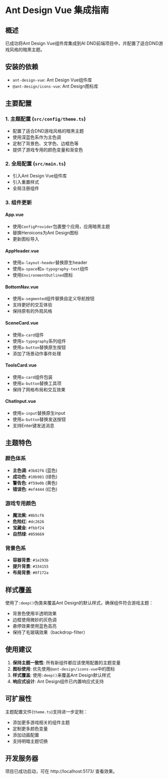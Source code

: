 # Ant Design Vue 集成指南

## 概述

已成功将Ant Design Vue组件库集成到AI DND前端项目中，并配置了适合DND游戏风格的暗黑主题。

## 安装的依赖

- `ant-design-vue`: Ant Design Vue组件库
- `@ant-design/icons-vue`: Ant Design图标库

## 主要配置

### 1. 主题配置 (`src/config/theme.ts`)

- 配置了适合DND游戏风格的暗黑主题
- 使用深蓝色系作为主色调
- 定制了背景色、文字色、边框色等
- 提供了游戏专用的颜色变量和渐变色

### 2. 全局配置 (`src/main.ts`)

- 引入Ant Design Vue组件库
- 引入重置样式
- 全局注册组件

### 3. 组件更新

#### App.vue
- 使用`ConfigProvider`包裹整个应用，应用暗黑主题
- 替换Heroicons为Ant Design图标
- 更新图标导入

#### AppHeader.vue
- 使用`a-layout-header`替换原生header
- 使用`a-space`和`a-typography-text`组件
- 使用`EnvironmentOutlined`图标

#### BottomNav.vue
- 使用`a-segmented`组件替换自定义导航按钮
- 支持更好的交互体验
- 保持原有的外观风格

#### SceneCard.vue
- 使用`a-card`组件
- 使用`a-typography`系列组件
- 使用`a-button`替换原生按钮
- 添加了场景动作事件处理

#### ToolsCard.vue
- 使用`a-card`组件包装
- 使用`a-button`替换工具项
- 保持了网格布局和交互效果

#### ChatInput.vue
- 使用`a-input`替换原生input
- 使用`a-button`替换发送按钮
- 支持Enter键发送消息

## 主题特色

### 颜色体系
- **主色调**: `#3b82f6` (蓝色)
- **成功色**: `#10b981` (绿色)
- **警告色**: `#f59e0b` (黄色)
- **错误色**: `#ef4444` (红色)

### 游戏专用颜色
- **魔法紫**: `#8b5cf6`
- **危险红**: `#dc2626`
- **宝藏金**: `#fbbf24`
- **自然绿**: `#059669`

### 背景色系
- **容器背景**: `#1e293b`
- **提升背景**: `#334155`
- **布局背景**: `#0f172a`

## 样式覆盖

使用了`:deep()`伪类来覆盖Ant Design的默认样式，确保组件符合游戏主题：

- 背景色使用半透明效果
- 边框使用微妙的灰色调
- 悬停效果使用蓝色高亮
- 保持了毛玻璃效果（backdrop-filter）

## 使用建议

1. **保持主题一致性**: 所有新组件都应该使用配置的主题变量
2. **图标使用**: 优先使用`@ant-design/icons-vue`中的图标
3. **样式覆盖**: 使用`:deep()`来覆盖Ant Design默认样式
4. **响应式设计**: Ant Design组件已内置响应式支持

## 可扩展性

主题配置文件(`theme.ts`)支持进一步定制：

- 添加更多游戏相关的组件主题
- 定制更多颜色变量
- 添加动画配置
- 支持明暗主题切换

## 开发服务器

项目已成功启动，可在 http://localhost:5173/ 查看效果。
